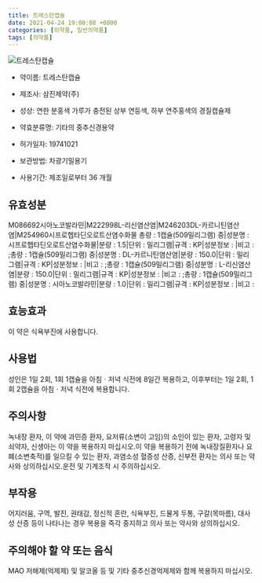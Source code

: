 ```yaml
---
title: 트레스탄캡슐
date: 2021-04-24 19:00:08 +0800
categories: [의약품, 일반의약품]
tags: [의약품]
---
```

![트레스탄캡슐](https://nedrug.mfds.go.kr/pbp/cmn/itemImageDownload/152855882703400021)

- 약이름: 트레스탄캡슐
- 제조사: 삼진제약(주)
- 성상: 연한 분홍색 가루가 충전된 상부 연등색, 하부 연주홍색의 경질캡슐제

- 약효분류명: 기타의 중추신경용약
- 허가일자: 19741021
- 보관방법: 차광기밀용기
- 사용기간: 제조일로부터 36 개월
## 유효성분
M086692시아노코발라민|M222998L-리신염산염|M246203DL-카르니틴염산염|M254960시프로헵타딘오로트산염수화물
총량 : 1캡슐(509밀리그램) 중|성분명 : 시프로헵타딘오로트산염수화물|분량 : 1.5|단위 : 밀리그램|규격 : KP|성분정보 : |비고 : ;총량 : 1캡슐(509밀리그램) 중|성분명 : DL-카르니틴염산염|분량 : 150.0|단위 : 밀리그램|규격 : KP|성분정보 : |비고 : ;총량 : 1캡슐(509밀리그램) 중|성분명 : L-리신염산염|분량 : 150.0|단위 : 밀리그램|규격 : KP|성분정보 : |비고 : ;총량 : 1캡슐(509밀리그램) 중|성분명 : 시아노코발라민|분량 : 1.0|단위 : 밀리그램|규격 : KP|성분정보 : |비고 :
## 효능효과
이 약은 식욕부진에 사용합니다.
## 사용법
성인은 1일 2회, 1회 1캡슐을 아침ㆍ저녁 식전에 8일간 복용하고, 이후부터는 1일 2회, 1회 2캡슐을 아침ㆍ저녁 식전에 복용합니다.
## 주의사항
녹내장 환자, 이 약에 과민증 환자, 요저류(소변이 고임)의 소인이 있는 환자, 고령자 및 쇠약자, 신생아는 이 약을 복용하지 마십시오.이 약을 복용하기 전에 녹내장질환자나 요폐(소변축적)를 일으킬 수 있는 환자, 과염소성 혈증성 산증, 신부전 환자는 의사 또는 약사와 상의하십시오.운전 및 기계조작 시 주의하십시오.
## 부작용
어지러움, 구역, 발진, 권태감, 정신적 혼란, 식욕부진, 드물게 두통, 구갈(목마름), 대사성 산증 등이 나타나는 경우 복용을 즉각 중지하고 의사 또는 약사와 상의하십시오.
## 주의해야 할 약 또는 음식
MAO 저해제(억제제) 및 알코올 등 및 기타 중추신경억제제와 함께 복용하지 마십시오. 

